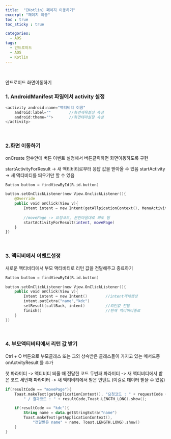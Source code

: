 ```yaml
---
title:  "[Kotlin] 페이지 이동하기"
excerpt: "페이지 이동"
toc : true
toc_sticky : true

categories:
  - AOS
tags: 
  - 안드로이드 
  - AOS
  - Kotlin
---
```


<br/>

안드로이드 화면이동하기


### 1. AndroidManifest 파일에서 activity 설정

```kotlin
<activity android:name="액티비티 이름"
    android:label=""        //화면제목설정 속성
    android:theme="">       //화면테마설정 속성
</activity>
```

<br/>


### 2.화면 이동하기

onCreate 함수안에 버튼 이벤트 설정해서 버튼클릭하면 화면이동하도록 구현

startActivityForResult -> 새 액티비티로부터 응답 값을 받아올 수 있음
startActivity -> 새 액티비티를 띄우기만 할 수 있음

```kotlin
Button button = findViewById(R.id.button)

button.setOnClickListener(new View.OnclickListener(){
    @Override
    public void onClick(View v){
        Intent intent = new Intent(getAllpicationContext(), MenuActivity.class)
        
        //movePage -> 요청코드, 본인마음대로 써도 됨
        startActivityForResult(intent, movePage)
    }
})
```

<br/>


### 3. 액티비에서 이벤트설정

새로운 액티비티에서 부모 액티비티로 리턴 값을 전달해주고 종료하기

```kotlin
Button button = findViewById(R.id.button)

button.setOnClickListener(new View.OnClickListener(){
    public void onClick(View v){
        Intent intent = new Intent()        //intent객체생성
        intent.putExtra("name","kdc")
        setResult(callBack, intent)         //리턴값 전달
        finish()                            //현재 액티비티종료
    }
})
```

<br/>


### 4. 부모액티비티에서 리턴 값 받기

Ctrl + O 버튼으로 부모클래스 또는 그외 상속받은 클래스들이 가지고 있는 메서드중 onActvityResult 를 추가

첫 파라미터 -> 액티비티 띄울 때 전달한 코드
두번째 파라미터 -> 새 액티비티에서 받은 코드
세번째 파라미터 -> 새 액티비티에서 받은 인텐트 (이걸로 데이터 받을 수 있음)

```kotlin
if(resultCode == "movePage"){
    Toast.makeText(getApplicationContext(), "요청코드 : " + requestCode + 
        " / 결과코드 : " + resultCode,Toast.LENGTH_LONG).show();

    if(resultCode == "kdc"){
        String name = data.getStringExtra("name")
        Toast.makeText(getApplicationContext(), 
            "전달받은 name" + name, Toast.LENGTH.LONG).show()
    }
}
```